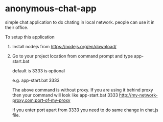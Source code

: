 # anonymous-chat-app
simple chat application to do chating in local network. people can use it in their office.

To setup this application 

1. Install nodejs from https://nodejs.org/en/download/

2. Go to your project location from command prompt and type
    app-start.bat <port> <proxy>
    
    <port> default is 3333
    <proxy> is optional
    
    e.g.  app-start.bat 3333

    The above command is without proxy. If you are using it behind proxy then your command will look like
          app-start.bat 3333 http://my-network-proxy.com:port-of-my-proxy

    If you enter port apart from 3333 you need to do same change in chat.js file.

    